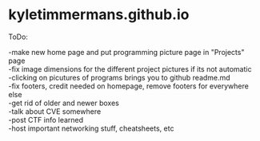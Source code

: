 # kyletimmermans.github.io

ToDo:

<div>-make new home page and put programming picture page in "Projects" page</div>
<div>-fix image dimensions for the different project pictures if its not automatic</div>
<div>-clicking on picutures of programs brings you to github readme.md</div>
<div>-fix footers, credit needed on homepage, remove footers for everywhere else</div>
<div>-get rid of older and newer boxes</div>
<div>-talk about CVE somewhere</div>
<div>-post CTF info learned</div>
<div>-host important networking stuff, cheatsheets, etc</div>

